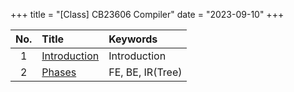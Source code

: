 +++
title = "[Class] CB23606 Compiler"
date = "2023-09-10"
+++

| No.| Title | Keywords |
|:---:|:--|:--|
|1 |[Introduction](@/posts/cb23606_1_intro.md)| Introduction |
|2 |[Phases](@/posts/cb23606_2_phases.md)| FE, BE, IR(Tree) |

